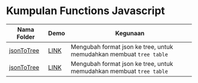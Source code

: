 # Kumpulan Functions Javascript

|    Nama Folder     |                                             Demo                                             |                              Kegunaan                               |
| ------------------ | -------------------------------------------------------------------------------------------- | ------------------------------------------------------------------- |
| [jsonToTree](json) | [LINK](https://codesandbox.io/s/convert-flat-json-to-tree-g5hzub?file=/src/App.js:1381-1432) | Mengubah format json ke tree, untuk memudahkan membuat `tree table` |
| [jsonToTree](json) | [LINK](https://codesandbox.io/s/convert-flat-json-to-tree-g5hzub?file=/src/App.js:1381-1432) | Mengubah format json ke tree, untuk memudahkan membuat `tree table` | <!--- End of Line --->